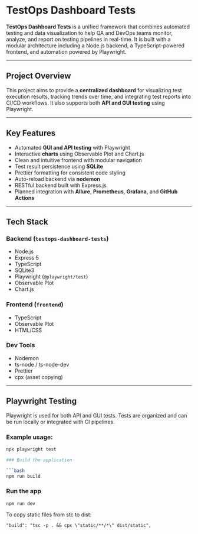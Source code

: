 # TestOps Dashboard Tests

**TestOps Dashboard Tests** is a unified framework that combines automated testing and data visualization to help QA and DevOps teams monitor, analyze, and report on testing pipelines in real-time. It is built with a modular architecture including a Node.js backend, a TypeScript-powered frontend, and automation powered by Playwright.

---

## Project Overview

This project aims to provide a **centralized dashboard** for visualizing test execution results, tracking trends over time, and integrating test reports into CI/CD workflows. It also supports both **API and GUI testing** using Playwright.

---

## Key Features

- Automated **GUI and API testing** with Playwright
- Interactive **charts** using Observable Plot and Chart.js
- Clean and intuitive frontend with modular navigation
- Test result persistence using **SQLite**
- Prettier formatting for consistent code styling
- Auto-reload backend via **nodemon**
- RESTful backend built with Express.js
- Planned integration with **Allure**, **Prometheus**, **Grafana**, and **GitHub Actions**

---

## Tech Stack

### Backend (`testops-dashboard-tests`)
- Node.js
- Express 5
- TypeScript
- SQLite3
- Playwright (`@playwright/test`)
- Observable Plot
- Chart.js

### Frontend (`frontend`)
- TypeScript
- Observable Plot
- HTML/CSS

### Dev Tools
- Nodemon
- ts-node / ts-node-dev
- Prettier
- cpx (asset copying)

---

## Playwright Testing

Playwright is used for both API and GUI tests. Tests are organized and can be run locally or integrated with CI pipelines.

### Example usage:

```bash
npx playwright test

### Build the application

```bash
npm run build
```

### Run the app
```
npm run dev
```

To copy static files from stc to dist:
```
"build": "tsc -p . && cpx \"static/**/*\" dist/static",
```